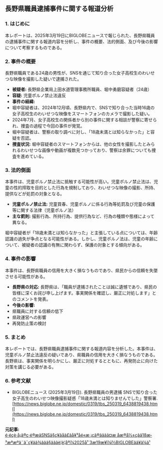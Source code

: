 ## 長野県職員逮捕事件に関する報道分析

### 1. はじめに

本レポートは、2025年3月19日にBIGLOBEニュースで報じられた、長野県職員の逮捕事件に関する報道内容を分析し、事件の概要、法的側面、及び今後の影響について考察するものである。

### 2. 事件の概要

長野県職員である24歳の男性が、SNSを通じて知り合った女子高校生のわいせつな映像を撮影した疑いで逮捕された。

* **被疑者:** 長野県企業局上田水道管理事務所職員、堀中勇磨容疑者（24歳）
* **容疑:** 児童ポルノ禁止法違反
* **事件の経緯:**
 * 堀中容疑者は、2024年12月頃、長野県内で、SNSで知り合った当時16歳の女子高校生のわいせつな映像をスマートフォンのカメラで撮影した疑い。
 * 2024年7月、女子高校生の関係者から別の事件に関する相談が警察に寄せられ、捜査の過程で今回の事件が発覚。
 * 堀中容疑者は、警察の取り調べに対し、「18歳未満とは知らなかった」と容疑を否認。
* **捜査状況:** 堀中容疑者のスマートフォンからは、他の女性を撮影したとみられるわいせつな画像や動画が複数見つかっており、警察は余罪についても捜査を進めている。

### 3. 法的側面

本事件は、児童ポルノ禁止法に抵触する可能性が高い。児童ポルノ禁止法は、児童の性的搾取を目的とした行為を規制しており、わいせつな映像の撮影、所持、提供などが処罰の対象となる。

* **児童ポルノ禁止法:** 児童買春、児童ポルノに係る行為等処罰及び児童の保護等に関する法律（児童ポルノ法）
* **主な罰則:** 撮影行為、所持行為、提供行為など、行為の種類や態様によって異なる。

堀中容疑者が「18歳未満とは知らなかった」と主張している点については、年齢認識の過失が争点となる可能性がある。しかし、児童ポルノ法は、児童の年齢について、被疑者の認識の有無に関わらず、保護の対象とする傾向がある。

### 4. 事件の影響

本事件は、長野県職員の信用を大きく損なうものであり、県民からの信頼を失墜させる可能性がある。

* **長野県の対応:** 長野県は、「職員が逮捕されたことは誠に遺憾であり、県民の皆様に深くお詫び申し上げます。事実関係を確認し、厳正に対処します」とのコメントを発表。
* **今後の影響:**
 * 県職員に対する信頼の低下
 * 県政運営への影響
 * 再発防止策の検討

### 5. まとめ

本レポートでは、長野県職員逮捕事件に関する報道内容を分析した。本事件は、児童ポルノ禁止法違反の疑いであり、県職員の信用を大きく損なうものである。長野県は、事実関係を明らかにし、厳正に対処するとともに、再発防止に向けた対策を講じる必要がある。

### 6. 参考文献

* BIGLOBEニュース (2025年3月19日). 長野県職員の男逮捕 SNSで知り合った女子高生のわいせつ映像撮影疑惑「18歳未満とは知りませんでした」警察署.
 [https://news.biglobe.ne.jp/domestic/0319/tbs_250319_6438819438.html](https://news.biglobe.ne.jp/domestic/0319/tbs_250319_6438819438.html)


**元記事:** [é·éçè·å¡ã®ç·é®æãSNSã§ç¥ãåã£ãå¥³å­é«æ ¡çã®ãããã¤æ åæ®å½±çãã18æ­³æªæºã¨ã¯ç¥ãã¾ããã§ãããè­¦è¦åºï¼2025å¹´3æ19æ¥ï¼ï½BIGLOBEãã¥ã¼ã¹](https://news.biglobe.ne.jp/domestic/0319/tbs_250319_4106054909.html)